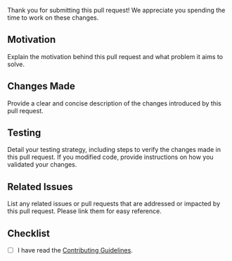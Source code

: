 Thank you for submitting this pull request! We appreciate you spending the time to work on these changes.

## Motivation

Explain the motivation behind this pull request and what problem it aims to solve.

## Changes Made

Provide a clear and concise description of the changes introduced by this pull request.

## Testing

Detail your testing strategy, including steps to verify the changes made in this pull request.
If you modified code, provide instructions on how you validated your changes.

## Related Issues

List any related issues or pull requests that are addressed or impacted by this pull request.
Please link them for easy reference.

## Checklist

- [ ] I have read the [Contributing Guidelines](https://github.com/go-surreal/sdbc/blob/main/CONTRIBUTING.md).
